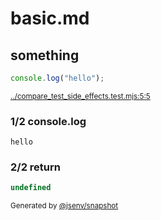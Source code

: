 # basic.md

## something

```js
console.log("hello");
```
<sub>
  <a href="../compare_test_side_effects.test.mjs#L5">../compare_test_side_effects.test.mjs:5:5</a>
</sub>

### 1/2 console.log

```console
hello
```

### 2/2 return

```js
undefined
```

<sub>
  Generated by <a href="https://github.com/jsenv/core/tree/main/packages/independent/snapshot">@jsenv/snapshot</a>
</sub>